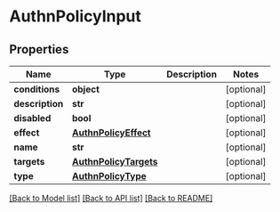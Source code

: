 # AuthnPolicyInput

## Properties
Name | Type | Description | Notes
------------ | ------------- | ------------- | -------------
**conditions** | **object** |  | [optional] 
**description** | **str** |  | [optional] 
**disabled** | **bool** |  | [optional] 
**effect** | [**AuthnPolicyEffect**](AuthnPolicyEffect.md) |  | [optional] 
**name** | **str** |  | [optional] 
**targets** | [**AuthnPolicyTargets**](AuthnPolicyTargets.md) |  | [optional] 
**type** | [**AuthnPolicyType**](AuthnPolicyType.md) |  | [optional] 

[[Back to Model list]](../README.md#documentation-for-models) [[Back to API list]](../README.md#documentation-for-api-endpoints) [[Back to README]](../README.md)

